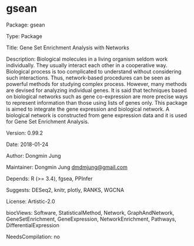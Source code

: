 # gsean

Package: gsean

Type: Package

Title: Gene Set Enrichment Analysis with Networks

Description: Biological molecules in a living organism seldom work individually. They usually interact each other in a cooperative way. Biological process is too complicated to understand without considering such interactions. Thus, network-based procedures can be seen as powerful methods for studying complex process. However, many methods are devised for analyzing individual genes. It is said that techniques based on biological networks such as gene co-expression are more precise ways to represent information than those using lists of genes only. This package is aimed to integrate the gene expression and biological network. A biological network is constructed from gene expression data and it is used for Gene Set Enrichment Analysis.

Version: 0.99.2

Date: 2018-01-24

Author: Dongmin Jung

Maintainer: Dongmin Jung <dmdmjung@gmail.com>

Depends: R (>= 3.4), fgsea, PPInfer

Suggests: DESeq2, knitr, plotly, RANKS, WGCNA

License: Artistic-2.0

biocViews: Software, StatisticalMethod, Network, GraphAndNetwork,
          GeneSetEnrichment, GeneExpression, NetworkEnrichment,
          Pathways, DifferentialExpression

NeedsCompilation: no





